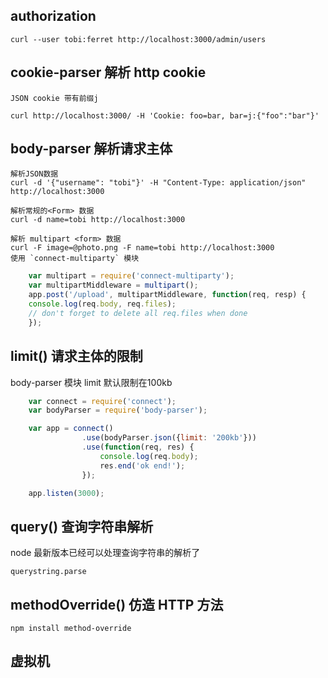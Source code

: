 
## authorization

    curl --user tobi:ferret http://localhost:3000/admin/users

## cookie-parser 解析 http cookie

    JSON cookie 带有前缀j

`curl http://localhost:3000/ -H 'Cookie: foo=bar, bar=j:{"foo":"bar"}'`


## body-parser 解析请求主体

    解析JSON数据
    curl -d '{"username": "tobi"}' -H "Content-Type: application/json" http://localhost:3000 

    解析常规的<Form> 数据
    curl -d name=tobi http://localhost:3000

    解析 multipart <form> 数据
    curl -F image=@photo.png -F name=tobi http://localhost:3000
    使用 `connect-multiparty` 模块

```js
    var multipart = require('connect-multiparty');
    var multipartMiddleware = multipart();
    app.post('/upload', multipartMiddleware, function(req, resp) {
    console.log(req.body, req.files);
    // don't forget to delete all req.files when done
    });
```

## limit() 请求主体的限制

body-parser 模块 limit 默认限制在100kb

```js
    var connect = require('connect');
    var bodyParser = require('body-parser');

    var app = connect()
                .use(bodyParser.json({limit: '200kb'}))
                .use(function(req, res) {
                    console.log(req.body);
                    res.end('ok end!');
                });

    app.listen(3000);
```


## query() 查询字符串解析

node 最新版本已经可以处理查询字符串的解析了

`querystring.parse`



## methodOverride() 仿造 HTTP 方法

`npm install method-override`


## 虚拟机

